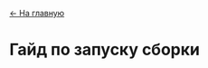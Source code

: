 [<- На главную](https://github.com/evgeniy-kotin/minecraft-v3?tab=readme-ov-file#оглавление)

# Гайд по запуску сборки